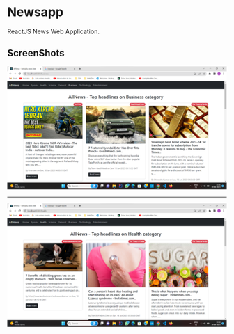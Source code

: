 # Newsapp
ReactJS News Web Application.
## ScreenShots
![Business News](Images/S1.png)
<hr>

![Health Images](Images/S2.png)
